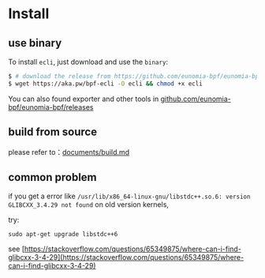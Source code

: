 # Install

## use binary

To install `ecli`, just download and use the `binary`:

```bash
$ # download the release from https://github.com/eunomia-bpf/eunomia-bpf/releases/latest/download/ecli
$ wget https://aka.pw/bpf-ecli -O ecli && chmod +x ecli
```

You can also found exporter and other tools in [github.com/eunomia-bpf/eunomia-bpf/releases](https://github.com/eunomia-bpf/eunomia-bpf/releases)

## build from source

please refer to：[documents/build.md](https://github.com/eunomia-bpf/eunomia-bpf/blob/master/documents/build.md)

## common problem

if you get a error like `/usr/lib/x86_64-linux-gnu/libstdc++.so.6: version GLIBCXX_3.4.29 not found` on old version kernels,

try:

```console
sudo apt-get upgrade libstdc++6
```

see [https://stackoverflow.com/questions/65349875/where-can-i-find-glibcxx-3-4-29](https://stackoverflow.com/questions/65349875/where-can-i-find-glibcxx-3-4-29)